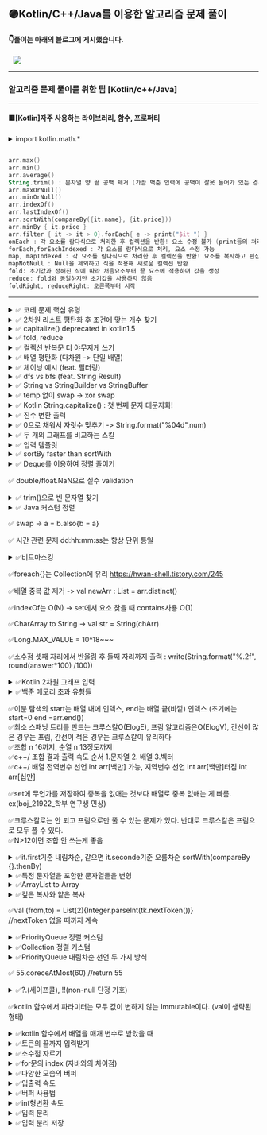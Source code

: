 ## 🟣Kotlin/C++/Java를 이용한 알고리즘 문제 풀이
####   👇풀이는 아래의 블로그에 게시했습니다.
 <a href="http://ongveloper.tistory.com">
    <img 
        src="https://img.shields.io/badge/-Tech%20Blog-655ced?style=flat&link=https://ongveloper.tistory.com"
         style="height : auto; margin-left : 10px; margin-right : 10px;"/>
</a>

---

### 알고리즘 문제 풀이를 위한 팁 [Kotlin/c++/Java]
---
#### 🟥[Kotlin]자주 사용하는 라이브러리, 함수, 프로퍼티
<details markdown="1">
<summary>import kotlin.math.*</summary>

``` kotlin

max(a,b)
min(a,b)
abs(a)
sqrt(a)

```

</details>

```Kotlin

arr.max()
arr.min()
arr.average()
String.trim() : 문자열 양 끝 공백 제거 (가끔 백준 입력에 공백이 잘못 들어가 있는 경우 NumberFormatException 방지)
arr.maxOrNull()
arr.minOrNull()
arr.indexOf()
arr.lastIndexOf()
arr.sortWith(compareBy({it.name}, {it.price}))
arr.minBy { it.price }
arr.filter { it -> it > 0}.forEach{ e -> print("$it ") }
onEach : 각 요소를 람다식으로 처리한 후 컬렉션을 반환! 요소 수정 불가 (print등의 처리에 사용)
forEach,forEachIndexed : 각 요소를 람다식으로 처리, 요소 수정 가능
map, mapIndexed : 각 요소를 람다식으로 처리한 후 컬렉션을 반환! 요소를 복사하고 편집함(기존 리스트의 요소 영향 x,기존 컬렉션의 리스트를 수정한 리스트를 얻을 때 사용)
mapNotNull : Null을 제외하고 식을 적용해 새로운 컬렉션 반환
fold: 초기값과 정해진 식에 따라 처음요소부터 끝 요소에 적용하며 값을 생성
reduce: fold와 동일하지만 초기값을 사용하지 않음
foldRight, reduceRight: 오른쪽부터 시작

```

---

<details markdown="1">
<summary>✅ 코테 문제 핵심 유형</summary>
<br>
<pre>
1. bfs + 파라메트릭 
 - (간선 개수, 노드 수, 가중치 값) 모두 클 때 의심
 - 크루스칼, 프림, 다익으로 풀릴 수도 있음
2. 투 포인터 or 누적 합
 - 연속된 값들의 합을 요구할 때
3. 시간 관련 문제 (최소 단위로 통일)
4. 시뮬레이션
 - 배열 뒤집기 or 돌리기는 빡구현, 어느정도 템플릿화 해놓자
 - bfs 혹은 dfs + 알파인 경우 많음
5. 트리
 - 그래프 or 트리 탐색
 - 간선을 뒤집어 제끼거나 뭐 하면 더 이상 이동할 수 없게 간선이 바뀌거나...
6. 조합 + 순열 플러스 알파 혹은 중복 조합 or 중복 순열 
 - ex 카블2022 양궁 문제
7. bfs 응용
 - ex 양과 늑대, 벽 부수고 이동하기 등
 - 뭘 달고 다님
 - data class 만들어서 상태값 들고 댕기자
8. 탐색에서 n 작으면 비트마스킹 고려

</pre>
</details>

<details markdown="1">
<summary>✅ 2차원 리스트 평탄화 후 조건에 맞는 개수 찾기</summary>
<br>
<pre>
<code>
lateinit var graph: Array<List<Int>>
filter.flatMap { it.asIterable() }.count { it >= search }
</code>
</details>


<details markdown="1">
<summary>✅ capitalize() deprecated in kotlin1.5</summary>
<br>
<pre>
capitalize는 코틀린 1.5부터 deprecated되었다.
이는 replaceFirstChar 등 여러 방법으로 대체할 수 있는데,
기존에 capitalize 대신 확장함수 등을 이용하여 좀 더 목적이 분명하고 명확한 이름을 사용하는 것을 권장한다.
s.split(' ').joinToString(" ") { it.lowercase().replaceFirstChar { it.uppercase() } }
</details>


<details markdown="1">
<summary>✅ fold, reduce</summary>
<br>
<pre>
<code>
val list = listOf(1,2,3,4,5,6)
println(list.fold(4) { total, next -> total + next }) //4 + 1 + ... + 6 = 25
println(list.ford(1)) { total, next -> total * next}) // 1 * 1 * 2 * ... * 6 = 720
println(list.reduce { total, next -> total + next })


</code>
</details>

<details markdown="1">
<summary>✅ 컬렉션 반복문 더 야무지게 쓰기</summary>
<br>
<pre>
<code>
val arr = listOf(1,2,3)
val returnedList1 = list.onEach{ println(it) }// 콜렉션을 반환, element를 변경할 순 없고 어떠한 처리는 가능
val returnedList2 = list.map{it*2} //콜렉션을 반환, element 변경할 수 있음
list.forEach { print("$it ")}
list.forEachIndexed {idx, value -> println("$idx $value")}

</code>
</details>


<details markdown="1">
<summary>✅ 배열 평탄화 (다차원 -> 단일 배열) </summary>
<br>
<pre>
// flatmap으로 
flatten() : 다차원 배열을 단일 배열로 생성
Array에만 사용 가능 (IntArray, Collection 사용 불가)
<code>
    val arr1 = arrayOf(arrayOf(1,2,3), arrayOf(4,5,6))
    println(arr1.flatten())
// [1,2,3,4,5,6]
</code>
</details>


<details markdown="1">
<summary>✅ 체이닝 예시 (feat. 필터링) </summary>
<br>
<pre>
체이닝 : 메소드들 연결
<code>
val fruits = arrayOf("banana", "avocado", "apple", "kiwi")
fruits
.filter {it.startsWith("a")}
.sortedBy { it }
.map {it.toUpperCase() }
.forEach {println(it)}
</code>
</pre>
</details>


<details markdown="1">
<summary>✅ dfs vs bfs (feat. String Result) </summary>
<br>
<pre>
dfs라면
sb.append(next)
dfs()
sb.deleteCharAt(lastIdx)
로, StringBuilder의 이점을 살릴 수 있는데,

bfs 같은 경우
sb.append(next)
q.add(sb)
sb.deleteCharAt(lastIdx)
이런 식으로 하게 되면 모두 같은 sb를 참조하게 되어 string값이 원하는 대로 나오지 않는다.
따라서 큐에 문자열을 삽입할 때마다 어차피 DeepCopy로 넣어주어야 하니 StringBuilder의 이점을 살릴 수 없어 그냥 String으로 한다
// q.add(StringBuilder(sb))
</pre>
</details>


<details markdown="1">
<summary>✅ String vs StringBuilder vs StringBuffer </summary>
<br>
<pre>
String : 데이터 잘 안 바뀔 때
StringBuilder, StringBuffer : 데이터 자주 바뀔 때
StringBuilder : 스레드세이프 X
StringBuffer : 스레드 세이프 O
</pre>
</details>



<details markdown="1">
<summary>✅ temp 없이 swap -> xor swap</summary>
<br>
<pre>
X ← X XOR Y
Y ← X XOR Y
X ← X XOR Y
</pre>
</details>


<details markdown="1">
<summary>✅ Kotlin String.capitalize() : 첫 번째 문자 대문자화!</summary>
<br>
<pre>
String.capitalize() returns a copy of this string having its first letter upper-cased.
<code>
class Solution {
     fun solution(s: String): String {
          return s.toLowerCase().split(" ").map {
                it.capitalize()
            }.joinToString(" ")
    }
}
</code>
</pre>
</details>

<details markdown="1">
<summary>✅ 진수 변환 출력 </summary>
<pre>
<code>
    println(10.toString(2)) // 10진수 10 -> 2
    println(Integer.toHexString(100))	// 10진수 100 -> 16진수 
    println(Integer.toOctalString(100))	// 10진수 100 -> 8진수 144
    println(Integer.toBinaryString(100))// 10진수 100 -> 2진수 01100100
</code>
</pre>
</details>

<details markdown="1">
<summary>✅ 0으로 채워서 자릿수 맞추기 -> String.format("%04d",num)</summary>
<pre>
<code>
write("${String.format("%0${k+1}d", maxAns)}\n${String.format("%0${k+1}d", minAns)}")
</code>
</pre>
</details>


<details markdown="1">
<summary>✅ 두 개의 그래프를 비교하는 스킬 </summary>
큰 그래프를 하나 두고, 가운데 하나 그래프 고정, 나머지 그래프를 한 칸씩 이동하면서 비교
<br>
짠돌이 호석 : https://ongveloper.tistory.com/526
</details>

<details markdown="1">
<summary>✅ 입력 템플릿 </summary>
<br>
<pre>
<code>
fun getIntGraph() = br.readLine().split(' ').map { it.toInt() }
</code>
</pre>
</details>

<details markdown="1">
<summary>✅ sortBy faster than sortWith </summary>
<br>
<pre>
<code>
//sortWith
fun ArrayList<Tree>.customSort() {
    this.sortWith { a, b ->
        when {
            a.age < b.age -> -1
            a.age == b.age -> 0
            else -> 1
        }
    }
}
//sortBy
tree.sortedBy { it.age }
//thenBy
sortedNode.sortWith(compareByDescending<Node> { it.y }.thenBy { it.x })
 </code>
</pre>
</details>

<details markdown="1">
<summary>✅ Deque를 이용하여 정렬 줄이기 </summary>
<br>
<pre>
<code>
//새로 값이 추가될 때 addFirst 혹은 addLast로 조절 가능
//값을 뺄 때도 pollFirst 혹은 pollLast
//https://www.acmicpc.net/problem/16235
val tree= ArrayDeque<Tree>()
tree.sortBy{it.age} // 최초 한 번만 정렬 후 나머지는 addFirst, addLast등으로 정렬 유지
 </code>
</pre>
</details>


✅ double/float.NaN으로 실수 validation 

<details markdown="1">
<summary>✅ trim()으로 빈 문자열 찾기 </summary>
<br>
<pre>
https://kkh0977.tistory.com/709
<code>
	var str_one = " he l lo"
	var str_two = " "

	println("str_one 문자열 빈값 확인 : "+str_one.trim().isEmpty()) // false
	println("str_two 문자열 빈값 확인 : "+str_two.trim().isEmpty()) // true

 </code>
</pre>
</details>


<details markdown="1">
<summary>✅ Java 커스텀 정렬 </summary>
<br>
<pre>
<code>
class Edge implements Comparable<'Edge'>{
    public long dis;
    public int from;
    public int to;
    Edge(long dis, int from, int to){
        this.from = from;
        this.dis = dis;
        this.to = to;
    }
     
    @Override
    public int compareTo(Edge edge) {
        if(this.dis < edge.dis) {
            return -1;
        }
        else if(this.dis > edge.dis) {
            return 1;
        }
        return 0;
    }
}
//간선 dis 기준 오름차순
Collections.sort(edge);

 </code>
</pre>
</details>



✅ swap -> a = b.also{b = a}

✅ 시간 관련 문제 dd:hh:mm:ss는 항상 단위 통일


<details markdown="1">
<summary>✅비트마스킹<br> </summary>
<br>
<pre>
<code>
  val a = 0b00000011 
  val b = 0b00001100 
  Integer.bitCount(a xor b) // 4
  // a xor b == 15(0b00001111) 
 
 Integer.toBinaryString(num) //ex) 000111010
 str.toInt(2)

 </code>
</pre>
</details>

✅foreach{}는 Collection에 유리 https://hwan-shell.tistory.com/245

✅배열 중복 값 제거 -> val newArr : List<Int> = arr.distinct()

✅indexOf는 O(N) -> set에서 요소 찾을 때 contains사용 O(1)


✅CharArray to String -> val str = String(chArr)

✅Long.MAX_VALUE = 10^18~~~<br>

✅소수점 셋째 자리에서 반올림 후 둘째 자리까지 출력 : write(String.format("%.2f", round(answer*100) /100))<br>

<details markdown="1">
<summary>✅Kotlin 2차원 그래프 입력 <br> </summary>
<br>
<pre>
<code>
    val graph = Array(n){r->
        val st = StringTokenizer(br.readLine())
        IntArray(m){c->
            val node = st.nextToken().toInt()
            if(node ==2){
              sr = r
              sc = c
            }
            node
        }
    }

 </code>
</pre>
</details>
 


<details markdown="1">
<summary>✅백준 메모리 초과 유형들<br> </summary>
<br>
<pre>
1.거대하고 sparse(드문드문한) 매트릭스 나올 때 2차원 배열로 할당할 시
//원본 배열은 큰데 실제 다루는 값이 드문드문하게 있는 경우
//쿠팡이나 아마존 모든 유저 장바구니에 담긴 상품
//카드 결제 내역 : 모든 음식점 x 사람별 카드 개수
//넷플릭스 영화 레이팅 : 무비전체 x 유저 전체
//내부 값은 드문드문하지만 이를 행렬로 관리하려면 전체 크기가 겁나게 커야 하니
//sparse 특성에 맞게 자료구조를 설계해야 함
//svd해서 역행렬 해서 그 값만 이용 블라블라

![da](https://user-images.githubusercontent.com/66052467/142765955-37001b24-c4ef-4394-a5c1-59d802e3dbc9.png)

2.함수에 배열 통째로 넣었다가 터지는 경우(함수 파라미터로 크기가 큰 배열)
3.스택 큐 사이즈 점점 커질 때 (visited 체크 등 안 해서)
4. 깊이가 만 정도 이상의 재귀를 돌리면 스택에 함수 많이 들어가서 메모리 초과
5. 지역 변수 사이즈 커서 스택 영역 터지는 경우
6. 상태 저장하는 배열 동적 할당해서 엄청 커졌을 때
7. 슬라이딩 윈도우 문제 그냥 풀 때
8. 메모이제이션 안 해도 됐는데 메모이제이션 하다가 

</pre>
</details>
 
✅이분 탐색의 start는 배열 내에 인덱스, end는 배열 끝(바깥) 인덱스 (초기에는 start=0 end =arr.end())<br>
✅최소 스패닝 트리를 만드는 크루스칼O(ElogE), 프림 알고리즘은O(ElogV), 간선이 많은 경우는 프림, 간선이 적은 경우는 크루스칼이 유리하다 <br>
✅조합 n 16까지, 순열 n 13정도까지 <br>
✅c++/ 조합 결과 출력 속도 순서 1.문자열 2. 배열 3.벡터 <br>
✅c++/ 배열 전역변수 선언 int arr[백만] 가능, 지역변수 선언 int arr[백만]터짐 int arr[십만] <br>

✅set에 무언가를 저장하여 중복을 없애는 것보다 배열로 중복 없애는 게 빠름. ex(boj_21922_학부 연구생 민상)<br>

✅크루스칼로는 안 되고 프림으로만 풀 수 있는 문제가 있다. 반대로 크루스칼은 프림으로 모두 풀 수 있다.<br>
✅N>12이면 조합 안 쓰는게 좋음<br>

<details markdown="1">
<summary>✅it.first기준 내림차순, 같으면 it.seconde기준 오름차순 sortWith(compareBy {}.thenBy)<br> </summary>
<br>
<pre>
<code>
 score.sortWith(compareByDescending<Pair<Int, String>> { it.first }.thenBy { it.second })
 </code>
</pre>
</details>
 
 
<details markdown="1">
<summary>✅특정 문자열을 포함한 문자열들을 변형<br> </summary>
<br>
<pre>
<code>
val arr = Array<String>(10){""}
 arr.filter{it.contains("abc")}.forEach{it.replace("abc","ddd")}
</code>
</pre>
</details>

<details markdown="1">
<summary>✅ArrayList<String> to Array<String><br></summary>
<br>
<pre>
<code>
  val strList = ArrayList<String>()<br>
  val arr : Array<String> = strList.toTypedArray() <br>
</code>
</pre>
</details>


<details markdown="1">
<summary>✅깊은 복사와 얕은 복사<br> </summary>
<br>
<pre>
Kotlin에선 배열의 원본 아이템을 새로 만들어 새로 만드는 객체에 추가할 경우는 깊은 복사, 나머지는 얕은 복사이다.
얕은 복사 : 원본의 값이 바뀜
깊은 복사 : 원본의 값이 바뀌지 않음
<code>
val arr = intArrayOf(1,2,3)

//얕은 복사
val arrCopy = arr 
arrCopy[0]=5 // arr[0] ==5로 바뀜

//얕은 복사
val arrCopy = arr.copyOf()
arrCopy[0]=5 //arr[0] ==5로 바뀜

//깊은 복사
val arrCopy = IntArray(3)
for(i in arr.indices){
 arrCopy[i] = arr[i]
}
arrCopy[0]=5 // arr[0]==1 안 바뀜


 //얕은 복사
 val src1 = arrayListOf(arrayOf("ICN", "A"), arrayOf("ICN", "B"), arrayOf("B", "ICN"))
 val copiedForEachAdd = ArrayList<Array<String>>()
 src1.forEach { copiedForEachAdd.add(it) } // for each add
 copiedForEachAdd[0][0]="changed" //src1[0][0] == "ICN" 안 바뀜
 src1.forEach{print(it.contentToString())}
 println()
 
 //깊은 복사
 val src2 = arrayListOf(arrayOf("ICN", "A"), arrayOf("ICN", "B"), arrayOf("B", "ICN"))
 val copiedForEachAddCopyOf = ArrayList<Array<String>>()
 copiedForEachAddCopyOf[0][0]="changed" //src2[0][0] == "ICN" 안 바뀜
 src2.forEach { copiedForEachAddCopyOf.add(it.copyOf()) }// for each add copy of
 src2.forEach{print(it.contentToString())}
</code>
</pre>

</details>

✅val (from,to) = List(2){Integer.parseInt(tk.nextToken())}<br>
//nextToken 없을 때까지 계속 <br>


<details markdown="1">
<summary>✅PriorityQueue 정렬 커스텀<br> </summary>
<br>
<pre>
<code>
//다익스트라 사용 pq
data class Node(val dis: Int, val r: Int, val c: Int)
   val pq = PriorityQueue(Comparator<Node> { a, b ->
        when {
            a.dis < b.dis -> -1 
            a.dis == b.dis -> 0
            else -> 1
        }

    })
</code>
</pre>
</details>


<details markdown="1">
<summary>✅Collection 정렬 커스텀<br> </summary>
<br>
<pre>
<code>
//문자열의 길이 기준 오름차순, 길이가 같다면 사전순 오름차순
    val set = mutableSetOf<String>()
    val resultSet = set.sortedWith(Comparator { a, b ->
        when {
            a.length < b.length -> -1
            a.length == b.length -> when {
                a < b -> -1
                else -> 1
            }
            else -> 1
        }
    })
</code>
</pre>

</details>

<details markdown="1">
<summary>✅PriorityQueue 내림차순 선언 두 가지 방식<br> </summary>
<br>
<pre>
<code>
 val pq1= PriorityQueue<Int>({a,b -> b-a})
 val pq2 = PriorityQueue<Int>(Collections.reverseOrder())
 
</code>
</pre>

</details>

✅ 55.coreceAtMost(60) //return 55<br>

<details markdown="1">
<summary>✅?.(세이프콜), !!(non-null 단정 기호) </summary>
<br>
<pre>
<code>
fun main(){
 var str1 : String? = null
 println("str1.length = ${str1?.length}") //result : null
 //?.(세이프콜) : 앞의 변수가 null일 시 뒤의 length를 실행하지 않고 null을 반환
 //세이프콜을 사용하지 않으면 컴파일에러 발생
 
 println("str1.length =${str1!!.length}") //npe발생
 // !!(non-null 단정 기호) : 앞의 변수가 널이 아닐꺼라고 단정한다.
 // !!사용시 컴파일 에러는 발생하지 않으나 npe 런타임에러 발생
 
 val len = if(str1 !=null) str1.length else -1 //자동 형 변환을 통해 str1이 null이 아님이 확인되면 str은 non-null상태가 되며, str1.length를 사용할 수 있다.
 val len = str1?.length ?: -1 //위의 식을 세이프콜과 엘비스 표현식으로 간결하게 변환
 //str1?.length가 null이면 -1을 반환 null이 아니면 str1.length를 반환  
 
}

</code>
</pre>

</details>

✅kotlin 함수에서 파라미터는 모두 값이 변하지 않는 Immutable이다. (val이 생략된 형태)<br>

<details markdown="1">
<summary>✅kotlin 함수에서 배열을 매개 변수로 받았을 때</summary>
<pre>
<code>
fun change(arr : MutableList<Int>){
    arr[2]=30
}

fun main(){
    val arr = MutableList<Int>(5,{0})
    println(arr[2])
    change(arr)
    println(arr[2])

}
</pre>
</code>
result 
0
30
</details>

<details markdown="1">

<!--
<summary>✅ArrayList는 c++의 vector를 대체할 수 없다ㅜ</summary>

kotlin/java의 ArrayList는 동적 크기라는 점에서 일반 배열과 차이가 있다.<br>
.add()등의 함수로 원소를 추가할 수 있는데<br>
c++의 vector와 다르게 ArrayList는 크기를 초기화할 수 없다.<br>
c++의 vector와 원소를 추가하는 방식은 같다.<br>
.add()함수로 현재 ArrayList의 크기가 3이라고 할 때,<br>
원소를 추가하게 되면 ArrayList의 크기를 키운 후 새로운 공간에 더 큰 메모리를 잡은 후<br>
기존의 ArrayList의 요소를 복사하고 원소를 추가한다.<br>
다만, c++에선 체감하지 못 했지만, 코틀린은 속도가 느려서 알고리즘 문제 풀이를 할 때,<br>
ArrayList 자료구조로 .add() 혹은 .removeLast()를 많이 사용하면 시간이 오래 걸리기 때문에 <br>
웬만하면 리스트의 크기를 미리 지정하고 일반 배열로 처리하자.<br>
ex) 조합 알고리즘<br>

ArrayList 원소 추가 방식
더 큰 메모리를 잡은 후 기존 메모리의 복사를 통해 크기를 늘린다.
이 때 항상 여유 메모리를 두고 메모리를 추가한다.
이러한 ArrayList의 특성 때문에 값이 자주 변경되어야 할 때는 ArrayList를 사용하는 것이 좋지 않다.


</details>


<details markdown="1">
-->
<summary>✅토큰의 끝까지 입력받기</summary>
val tk = StringTokenizer(readLIne())<br>
while(tk.hasMoreTokens()){<br>
arr[i] = Integer.parseInt(tk.nextToken())<br>
}<br>
</details>

<details markdown="1">
<summary>✅소수점 자르기</summary>
String.format("%.3f", cnt / n*100)
</details>

<details markdown="1">
<summary>✅for문의 index (자바와의 차이점)</summary>
<br>
<pre>
<code>
    //java code
    int i;
    for(i=0; i<5;i++){
        
    }
    System.out.println(i);
</code>
</pre>
<br>
코틀린의 i는 for문 내부에서 관리하기 때문에<br>
for문 바깥에서 사용할 수 없음<br>
<pre>
<code>
    //kotlin
    var i :Int
    for(i in 0 until 5){

    }
    println(i)//error : i를 초기화할 것
</code>
</pre>
</details>

<details markdown="1">
<summary>✅다양한 모습의 버퍼</summary>
<br>
<details markdown="1">
<summary>1.접기/펼치기(❤import도 필요 없으며 가장 간결하다 )</summary>
<pre>
<code>
fun main() = with(System.`in`.bufferedReader()){
    with(System.out.bufferedWriter()){
        var t = Integer.parseInt(readLine())
        for(i in 1..t){
            var token = StringTokenizer(readLine())
            write("Case #$i: ${Integer.parseInt(token.nextToken())+Integer.parseInt(token.nextToken())}\n")
        }
        flush()
        close()
    }
    close()
}
</code>
</pre>
</details>

<details markdown="1">
<summary>2.접기/펼치기</summary>
<pre>
<code>
import java.io.BufferedReader
import java.io.InputStreamReader
import java.io.BufferedWriter
import java.io.OutputStreamWriter
import java.util.StringTokenizer

fun main() = with(BufferedReader(InputStreamReader(System.`in`))){
    with(BufferedWriter(OutputStreamWriter(System.out))){
        var t = Integer.parseInt(readLine())
        for(i in 1..t){
            var token = StringTokenizer(readLine())
            write("Case #$i: ${Integer.parseInt(token.nextToken())+Integer.parseInt(token.nextToken())}\n")
        }
        flush()
        close()
    }
    close()
}
</code>
</pre>
</details>

<details markdown="1">
<summary>3.접기/펼치기</summary>
<pre>
<code>
import java.io.BufferedReader
import java.io.InputStreamReader
import java.io.BufferedWriter
import java.io.OutputStreamWriter
import java.util.StringTokenizer

fun main(){
    val br = BufferedReader(InputStreamReader(System.`in`))
    val bw = BufferedWriter(OutputStreamWriter(System.out))

    val t = Integer.parseInt(br.readLine())
    for(i in 1 .. t){
        val token = StringTokenizer(br.readLine())
        bw.write("Case #$i: ${Integer.parseInt(token.nextToken())+Integer.parseInt(token.nextToken())}\n")
    }
    bw.flush()
    bw.close()
    br.close()
}

</code>
</pre>
</details>
</details>



<details markdown="1">
<summary>✅입출력 속도</summary>
<br>
BufferedReader/Writer faster than Scanner faster than readLine(),print()
</details>

<details markdown="1">
<summary>✅버퍼 사용법</summary>
<br>
import java.io.BufferedReader<br>
import java.io.BufferedWriter<br>
import java.io.InputStreamReader<br?
import java.io.OutputStreamWriter<br>


val br = BufferedReader(InputStreamReader(System.`in`)<br>
val bw = BufferedWriter(OutputStreamReader(System.out)<br>

BufferedReader, BufferedWriter 사용 후 항상 닫아주기<br>
안 닫으면 버퍼에 남아 있음<br>
br.close()<br>
bw.close()<br>
</details>

<details markdown="1">
<summary>✅int형변환 속도</summary>
<br>
Integer.parseInt() faster than .toInt()
</details>



<details markdown="1">
<summary>✅입력 분리  </summary>
<br>
StringTokenizer faster than split
</details>

<details markdown="1">
<summary>✅입력 분리 저장</summary>
val (a,b) = br.readLine().split(' ').map{Integer.parseInt(it)}<br>
val st = StringTokenizer(br.readLine())<br>
val (a,b) = List(2) {st.nextToken().toInt()}
</details>


